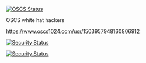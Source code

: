 [![OSCS Status](https://www.oscs1024.com/platform/badge//liqi0128/frame-admin.git.svg?size=small)](https://www.murphysec.com/dr/nxyxxcXdzFVCKHgqOK)

OSCS white hat hackers

https://www.oscs1024.com/usr/1503957948160806912


[![Security Status](https://www.murphysec.com/platform3/v3/badge/1615697439533596672.svg)](https://www.murphysec.com/)

[![Security Status](https://new.murphysec.com/platform3/v3/badge/1607712164842573824.svg)](https://new.murphysec.com/accept?code=2f413a71fd8a0ef8e791557fe23e40c1&type=1&from=2)
